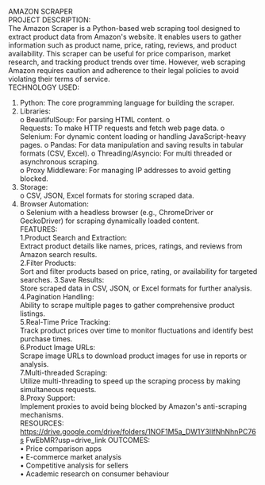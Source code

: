 AMAZON SCRAPER  
PROJECT DESCRIPTION:  
The Amazon Scraper is a Python-based web scraping tool designed to extract 
product data from Amazon's website. It enables users to gather information 
such as product name, price, rating, reviews, and product availability. This 
scraper can be useful for price comparison, market research, and tracking 
product trends over time. However, web scraping Amazon requires caution 
and adherence to their legal policies to avoid violating their terms of service.  
TECHNOLOGY USED:  
1. Python:  The core programming language for building the scraper.  
2. Libraries:  
o BeautifulSoup: For parsing HTML content. o  
Requests: To 
make HTTP requests and fetch web page data. o  Selenium: For 
dynamic content loading or handling JavaScript-heavy pages. o 
Pandas: For data manipulation and saving results in 
tabular formats (CSV, Excel). o  Threading/Asyncio: For multi
threaded or asynchronous scraping.  
o Proxy Middleware: For managing IP addresses to avoid getting 
blocked.  
3. Storage:  
o CSV, JSON, Excel formats for storing scraped data.  
4. Browser Automation:  
o Selenium with a headless browser (e.g., ChromeDriver or 
GeckoDriver) for scraping dynamically loaded content.  
FEATURES:  
1.Product Search and Extraction:  
Extract product details like names, prices, ratings, and reviews from 
Amazon search results.  
2.Filter Products:  
Sort and filter products based on price, rating, or availability for targeted 
searches. 3.Save Results:   
Store scraped data in CSV, JSON, or Excel formats for further analysis.  
4.Pagination Handling:   
Ability to scrape multiple pages to gather comprehensive product listings.  
5.Real-Time Price Tracking:   
Track product prices over time to monitor fluctuations and identify best 
purchase times.  
6.Product Image URLs:  
Scrape image URLs to download product images for use in reports or 
analysis.  
7.Multi-threaded Scraping:   
Utilize multi-threading to speed up the scraping process by making 
simultaneous requests.  
8.Proxy Support:   
Implement proxies to avoid being blocked by Amazon's anti-scraping 
mechanisms.  
RESOURCES:  
https://drive.google.com/drive/folders/1NOF1M5a_DW1Y3IIfNhNhnPC76s
 FwEbMR?usp=drive_link 
OUTCOMES:  
• Price comparison apps  
• E-commerce market analysis  
• Competitive analysis for sellers  
• Academic research on consumer behaviour
